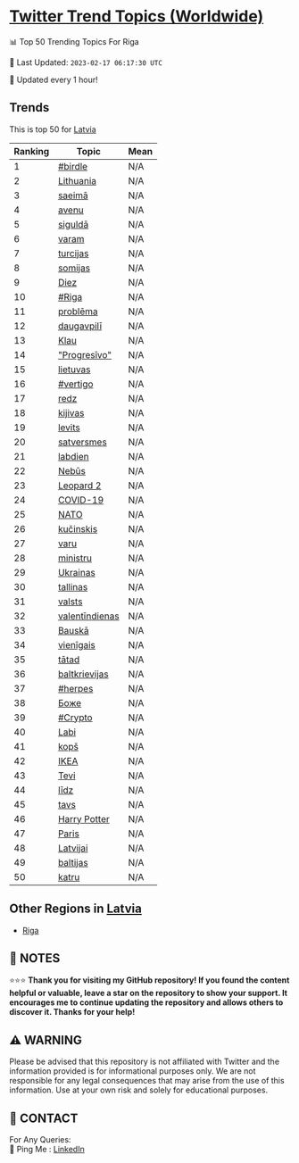 [Twitter Trend Topics (Worldwide)](https://github.com/ErcinDedeoglu/Twitter-Trend-Topics)
==========


📊 Top 50 Trending Topics For Riga

📆 Last Updated: `2023-02-17 06:17:30 UTC`

🔧 Updated every 1 hour!


## Trends

This is top 50 for [Latvia](</Latvia>)

| Ranking | Topic | Mean |
| ------- | ------------ | ------------ |
| 1 | [#birdle](http://twitter.com/search?q=%23birdle) | N/A |
| 2 | [Lithuania](http://twitter.com/search?q=Lithuania) | N/A |
| 3 | [saeimā](http://twitter.com/search?q=saeim%c4%81) | N/A |
| 4 | [avenu](http://twitter.com/search?q=avenu) | N/A |
| 5 | [siguldā](http://twitter.com/search?q=siguld%c4%81) | N/A |
| 6 | [varam](http://twitter.com/search?q=varam) | N/A |
| 7 | [turcijas](http://twitter.com/search?q=turcijas) | N/A |
| 8 | [somijas](http://twitter.com/search?q=somijas) | N/A |
| 9 | [Diez](http://twitter.com/search?q=Diez) | N/A |
| 10 | [#Riga](http://twitter.com/search?q=%23Riga) | N/A |
| 11 | [problēma](http://twitter.com/search?q=probl%c4%93ma) | N/A |
| 12 | [daugavpilī](http://twitter.com/search?q=daugavpil%c4%ab) | N/A |
| 13 | [Klau](http://twitter.com/search?q=Klau) | N/A |
| 14 | ["Progresīvo"](http://twitter.com/search?q=%22Progres%c4%abvo%22) | N/A |
| 15 | [lietuvas](http://twitter.com/search?q=lietuvas) | N/A |
| 16 | [#vertigo](http://twitter.com/search?q=%23vertigo) | N/A |
| 17 | [redz](http://twitter.com/search?q=redz) | N/A |
| 18 | [kijivas](http://twitter.com/search?q=kijivas) | N/A |
| 19 | [levits](http://twitter.com/search?q=levits) | N/A |
| 20 | [satversmes](http://twitter.com/search?q=satversmes) | N/A |
| 21 | [labdien](http://twitter.com/search?q=labdien) | N/A |
| 22 | [Nebūs](http://twitter.com/search?q=Neb%c5%abs) | N/A |
| 23 | [Leopard 2](http://twitter.com/search?q=Leopard+2) | N/A |
| 24 | [COVID-19](http://twitter.com/search?q=COVID-19) | N/A |
| 25 | [NATO](http://twitter.com/search?q=NATO) | N/A |
| 26 | [kučinskis](http://twitter.com/search?q=ku%c4%8dinskis) | N/A |
| 27 | [varu](http://twitter.com/search?q=varu) | N/A |
| 28 | [ministru](http://twitter.com/search?q=ministru) | N/A |
| 29 | [Ukrainas](http://twitter.com/search?q=Ukrainas) | N/A |
| 30 | [tallinas](http://twitter.com/search?q=tallinas) | N/A |
| 31 | [valsts](http://twitter.com/search?q=valsts) | N/A |
| 32 | [valentīndienas](http://twitter.com/search?q=valent%c4%abndienas) | N/A |
| 33 | [Bauskā](http://twitter.com/search?q=Bausk%c4%81) | N/A |
| 34 | [vienīgais](http://twitter.com/search?q=vien%c4%abgais) | N/A |
| 35 | [tātad](http://twitter.com/search?q=t%c4%81tad) | N/A |
| 36 | [baltkrievijas](http://twitter.com/search?q=baltkrievijas) | N/A |
| 37 | [#herpes](http://twitter.com/search?q=%23herpes) | N/A |
| 38 | [Боже](http://twitter.com/search?q=%d0%91%d0%be%d0%b6%d0%b5) | N/A |
| 39 | [#Crypto](http://twitter.com/search?q=%23Crypto) | N/A |
| 40 | [Labi](http://twitter.com/search?q=Labi) | N/A |
| 41 | [kopš](http://twitter.com/search?q=kop%c5%a1) | N/A |
| 42 | [IKEA](http://twitter.com/search?q=IKEA) | N/A |
| 43 | [Tevi](http://twitter.com/search?q=Tevi) | N/A |
| 44 | [līdz](http://twitter.com/search?q=l%c4%abdz) | N/A |
| 45 | [tavs](http://twitter.com/search?q=tavs) | N/A |
| 46 | [Harry Potter](http://twitter.com/search?q=Harry+Potter) | N/A |
| 47 | [Paris](http://twitter.com/search?q=Paris) | N/A |
| 48 | [Latvijai](http://twitter.com/search?q=Latvijai) | N/A |
| 49 | [baltijas](http://twitter.com/search?q=baltijas) | N/A |
| 50 | [katru](http://twitter.com/search?q=katru) | N/A |



## Other Regions in [Latvia](</Latvia>)

* [Riga](</Latvia/Riga.md>)



## 📝 NOTES

⭐⭐⭐ **Thank you for visiting my GitHub repository! If you found the content helpful or valuable, leave a star on the repository to show your support. It encourages me to continue updating the repository and allows others to discover it. Thanks for your help!**


## ⚠️ WARNING

Please be advised that this repository is not affiliated with Twitter and the information provided is for informational purposes only. We are not responsible for any legal consequences that may arise from the use of this information. Use at your own risk and solely for educational purposes.


## 📨 CONTACT

 For Any Queries:  
            🏓 Ping Me : [LinkedIn](https://www.linkedin.com/in/ercindedeoglu/)
